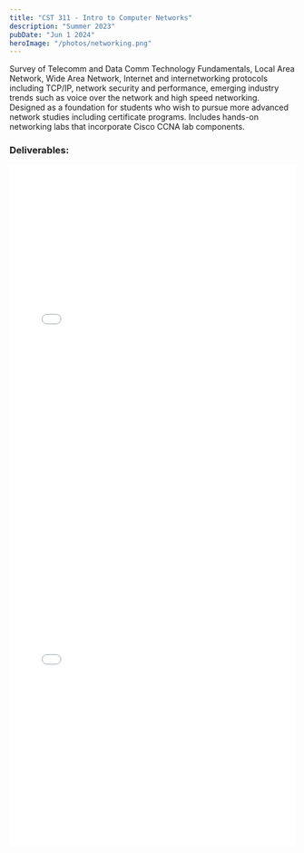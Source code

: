 ```yaml
---
title: "CST 311 - Intro to Computer Networks"
description: "Summer 2023"
pubDate: "Jun 1 2024"
heroImage: "/photos/networking.png"
---
```


Survey of Telecomm and Data Comm Technology Fundamentals, Local Area Network, Wide Area Network,
Internet and internetworking protocols including TCP/IP, network security and performance, emerging
industry trends such as voice over the network and high speed networking. Designed as a foundation
for students who wish to pursue more advanced network studies including certificate programs.
Includes hands-on networking labs that incorporate Cisco CCNA lab components.


<h3>Deliverables:</h3>
<embed src="/pdfs/PA4_Deliverables.pdf" type="application/pdf" width="100%" height="600px" />
<embed src="/pdfs/PA4_Question_Answers.pdf" type="application/pdf" width="100%" height="600px" />